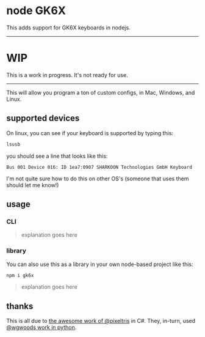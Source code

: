 # node GK6X

This adds support for GK6X keyboards in nodejs.

--- 

# WIP

This is a work in progress. It's not ready for use.

---

This will allow you program a ton of custom configs, in Mac, Windows, and Linux.

## supported devices

On linux, you can see if your keyboard is supported by typing this:

```sh
lsusb
```

you should see a line that looks like this:

```
Bus 001 Device 016: ID 1ea7:0907 SHARKOON Technologies GmbH Keyboard
```

I'm not quite sure how to do this on other OS's (someone that uses them should let me know!)

## usage

### CLI

> explanation goes here

### library

You can also use this as a library in your own node-based project like this:

```sh
npm i gk6x
```

> explanation goes here

## thanks

This is all due to [the awesome work of @pixeltris](https://github.com/pixeltris/GK6X) in C#. They, in-turn, used [@wgwoods work in python](https://github.com/wgwoods/gk64-python).
